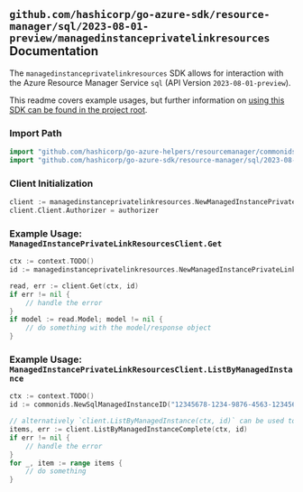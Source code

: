 
## `github.com/hashicorp/go-azure-sdk/resource-manager/sql/2023-08-01-preview/managedinstanceprivatelinkresources` Documentation

The `managedinstanceprivatelinkresources` SDK allows for interaction with the Azure Resource Manager Service `sql` (API Version `2023-08-01-preview`).

This readme covers example usages, but further information on [using this SDK can be found in the project root](https://github.com/hashicorp/go-azure-sdk/tree/main/docs).

### Import Path

```go
import "github.com/hashicorp/go-azure-helpers/resourcemanager/commonids"
import "github.com/hashicorp/go-azure-sdk/resource-manager/sql/2023-08-01-preview/managedinstanceprivatelinkresources"
```


### Client Initialization

```go
client := managedinstanceprivatelinkresources.NewManagedInstancePrivateLinkResourcesClientWithBaseURI("https://management.azure.com")
client.Client.Authorizer = authorizer
```


### Example Usage: `ManagedInstancePrivateLinkResourcesClient.Get`

```go
ctx := context.TODO()
id := managedinstanceprivatelinkresources.NewManagedInstancePrivateLinkResourceID("12345678-1234-9876-4563-123456789012", "example-resource-group", "managedInstanceValue", "privateLinkResourceValue")

read, err := client.Get(ctx, id)
if err != nil {
	// handle the error
}
if model := read.Model; model != nil {
	// do something with the model/response object
}
```


### Example Usage: `ManagedInstancePrivateLinkResourcesClient.ListByManagedInstance`

```go
ctx := context.TODO()
id := commonids.NewSqlManagedInstanceID("12345678-1234-9876-4563-123456789012", "example-resource-group", "managedInstanceValue")

// alternatively `client.ListByManagedInstance(ctx, id)` can be used to do batched pagination
items, err := client.ListByManagedInstanceComplete(ctx, id)
if err != nil {
	// handle the error
}
for _, item := range items {
	// do something
}
```
